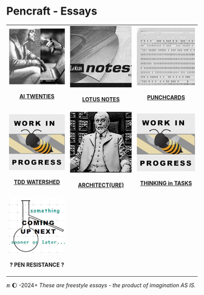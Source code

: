 # Pencraft - Essays

<table>
  <tr>
    <td>
      <a href="README+/AI-2020s.md"><img src="../../../_rsc/_img/_nav/tiles/AIchemy_200px.jpg" alt="AI-2020s.md" title="AI Twenties - Much ado about nothing?"/>
      <br /><div align="center"><h4>AI TWENTIES</h4></div></a>
    </td>
      <td>
      <a href="README+/LN-view.md"><img src="../../../_rsc/_img/_nav/tiles/LotusNotes_200px.jpg" alt="LN-view.md" title="Lotus Notes - This used to be my playground"/>
      <br /><div align="center"><h4>LOTUS NOTES</h4></div></a>
    </td>
        <td>
      <a href="README+/punchcard.md"><img src="../../../_rsc/_img/_nav/tiles/punchcard_200px.jpg" alt="punchacrd.md" title="Punchcards - once upon a time"/>
        <br /><div align="center"><h4>PUNCHCARDS</h4></div></a>
    </td>
  </tr>
  <tr>
    <td>
      <a href="README+/Tests-Big_Watershed.md"><img src="../../../_rsc/_img/_nav/tiles/_WorkInProgress_200px.jpg" alt="Tests-Big_Watershed.md" title="Tests Drives Watershed"/>
      <br /><div align="center"><h4>TDD WATERSHED</h4></div></a>
    </td>
    <td>
      <a href="README+/SW_architect-aTake.md"><img src="../../../_rsc/_img/_nav/tiles/Architect_200px.jpg" alt="SW_architect-aTake.md" title="Finding Software Architect - a Take"/>
      <br /><div align="center"><h4>ARCHITECT(URE)</h4></div></a>
    </td>
   <td>
      <a href="https://github.com/Kyriosity/use-dev/blob/main/README+/decisions/README+/cs-think_tasks.md"><img src="../../../_rsc/_img/_nav/tiles/_WorkInProgress_200px.jpg" alt="think-tasks.md" title="Promise oriented patterns on tasks"/>
        <br /><div align="center"><h4>THINKING in TASKS</h4></div></a>
    </td>
  </tr>
  <tr>
    <td>
      <picture><img src="../../../_rsc/_img/_nav/tiles/_ComingNext_200px.jpg" alt="Coming up next..." title="Next essay coming sooner or later.."/></picture>
      <br /><div align="center"><h4>? PEN RESISTANCE ?</h4>
    </td>
  </tr>
</table>

🔚 🌔 -2024+ <i>These are freestyle essays - the product of imagination AS IS.</i>
